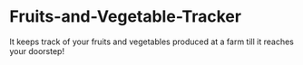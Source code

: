 # Fruits-and-Vegetable-Tracker
It keeps track of your fruits and vegetables produced at a farm till it reaches your doorstep!

